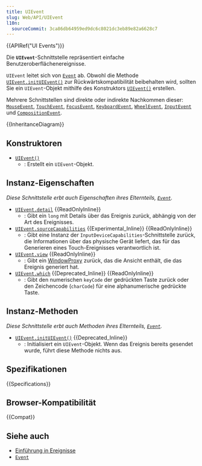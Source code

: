 ```yaml
---
title: UIEvent
slug: Web/API/UIEvent
l10n:
  sourceCommit: 3ca86db64959ed9dc6c8021dc3eb89e82a6628c7
---
```


{{APIRef("UI Events")}}

Die **`UIEvent`**-Schnittstelle repräsentiert einfache Benutzeroberflächenereignisse.

`UIEvent` leitet sich von [`Event`](/de/docs/Web/API/Event) ab. Obwohl die Methode [`UIEvent.initUIEvent()`](/de/docs/Web/API/UIEvent/initUIEvent) zur Rückwärtskompatibilität beibehalten wird, sollten Sie ein `UIEvent`-Objekt mithilfe des Konstruktors [`UIEvent()`](/de/docs/Web/API/UIEvent/UIEvent) erstellen.

Mehrere Schnittstellen sind direkte oder indirekte Nachkommen dieser: [`MouseEvent`](/de/docs/Web/API/MouseEvent), [`TouchEvent`](/de/docs/Web/API/TouchEvent), [`FocusEvent`](/de/docs/Web/API/FocusEvent), [`KeyboardEvent`](/de/docs/Web/API/KeyboardEvent), [`WheelEvent`](/de/docs/Web/API/WheelEvent), [`InputEvent`](/de/docs/Web/API/InputEvent) und [`CompositionEvent`](/de/docs/Web/API/CompositionEvent).

{{InheritanceDiagram}}

## Konstruktoren

- [`UIEvent()`](/de/docs/Web/API/UIEvent/UIEvent)
  - : Erstellt ein `UIEvent`-Objekt.

## Instanz-Eigenschaften

_Diese Schnittstelle erbt auch Eigenschaften ihres Elternteils, [`Event`](/de/docs/Web/API/Event)._

- [`UIEvent.detail`](/de/docs/Web/API/UIEvent/detail) {{ReadOnlyInline}}
  - : Gibt ein `long` mit Details über das Ereignis zurück, abhängig von der Art des Ereignisses.
- [`UIEvent.sourceCapabilities`](/de/docs/Web/API/UIEvent/sourceCapabilities) {{Experimental_Inline}} {{ReadOnlyInline}}
  - : Gibt eine Instanz der `InputDeviceCapabilities`-Schnittstelle zurück, die Informationen über das physische Gerät liefert, das für das Generieren eines Touch-Ereignisses verantwortlich ist.
- [`UIEvent.view`](/de/docs/Web/API/UIEvent/view) {{ReadOnlyInline}}
  - : Gibt ein [WindowProxy](/de/docs/Glossary/WindowProxy) zurück, das die Ansicht enthält, die das Ereignis generiert hat.
- [`UIEvent.which`](/de/docs/Web/API/UIEvent/which) {{Deprecated_Inline}} {{ReadOnlyInline}}
  - : Gibt den numerischen `keyCode` der gedrückten Taste zurück oder den Zeichencode (`charCode`) für eine alphanumerische gedrückte Taste.

## Instanz-Methoden

_Diese Schnittstelle erbt auch Methoden ihres Elternteils, [`Event`](/de/docs/Web/API/Event)._

- [`UIEvent.initUIEvent()`](/de/docs/Web/API/UIEvent/initUIEvent) {{Deprecated_Inline}}
  - : Initialisiert ein `UIEvent`-Objekt. Wenn das Ereignis bereits gesendet wurde, führt diese Methode nichts aus.

## Spezifikationen

{{Specifications}}

## Browser-Kompatibilität

{{Compat}}

## Siehe auch

- [Einführung in Ereignisse](/de/docs/Learn/JavaScript/Building_blocks/Events)
- [`Event`](/de/docs/Web/API/Event)
